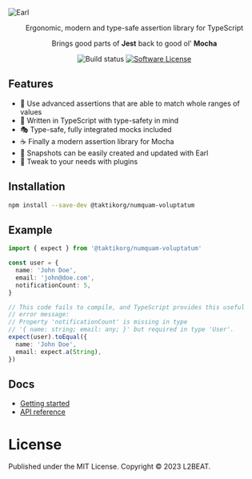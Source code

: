 ![Earl](https://raw.githubusercontent.com/l2beat/@taktikorg/numquam-voluptatum/master/gh-cover.png)

<p align="center">
  <p align="center">Ergonomic, modern and type-safe assertion library for TypeScript</p>
  <p align="center">Brings good parts of <b>Jest</b> back to good ol' <b>Mocha</b></p>
  <p align="center">
    <img alt="Build status" src="https://github.com/taktikorg/numquam-voluptatum/workflows/CI/badge.svg">
    <a href="https://github.com/taktikorg/numquam-voluptatum/tree/master/LICENSE"><img alt="Software License" src="https://img.shields.io/badge/license-MIT-brightgreen.svg"></a>
  </p>
</p>

## Features

- 💪 Use advanced assertions that are able to match whole ranges of values
- 🤖 Written in TypeScript with type-safety in mind
- 🎭 Type-safe, fully integrated mocks included
- ☕ Finally a modern assertion library for Mocha
- 📸 Snapshots can be easily created and updated with Earl
- 🔌 Tweak to your needs with plugins

## Installation

```sh
npm install --save-dev @taktikorg/numquam-voluptatum
```

## Example

```typescript
import { expect } from '@taktikorg/numquam-voluptatum'

const user = {
  name: 'John Doe',
  email: 'john@doe.com',
  notificationCount: 5,
}

// This code fails to compile, and TypeScript provides this useful
// error message:
// Property 'notificationCount' is missing in type
// '{ name: string; email: any; }' but required in type 'User'.
expect(user).toEqual({
  name: 'John Doe',
  email: expect.a(String),
})
```

## Docs

- [Getting started](https://@taktikorg/numquam-voluptatum.fun/introduction/getting-started.html)
- [API reference](https://@taktikorg/numquam-voluptatum.fun/api/api-reference.html)

# License

Published under the MIT License. Copyright © 2023 L2BEAT.
